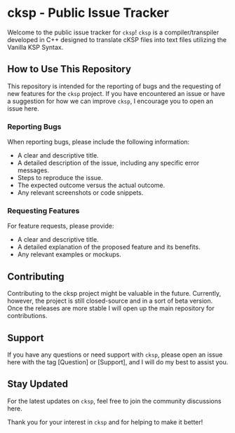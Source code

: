 # cksp - Public Issue Tracker

Welcome to the public issue tracker for `cksp`! `cksp` is a compiler/transpiler developed in C++ designed to translate cKSP files into text files utilizing the Vanilla KSP Syntax.

## How to Use This Repository
This repository is intended for the reporting of bugs and the requesting of new features for the `cksp` project. If you have encountered an issue or have a suggestion for how we can improve `cksp`, I encourage you to open an issue here.

### Reporting Bugs
When reporting bugs, please include the following information:
- A clear and descriptive title.
- A detailed description of the issue, including any specific error messages.
- Steps to reproduce the issue.
- The expected outcome versus the actual outcome.
- Any relevant screenshots or code snippets.

### Requesting Features
For feature requests, please provide:
- A clear and descriptive title.
- A detailed explanation of the proposed feature and its benefits.
- Any relevant examples or mockups.

## Contributing
Contributing to the cksp project might be valuable in the future. Currently, however, the project is still closed-source and in a sort of beta version. Once the releases are more stable I will open up the main repository for contributions.

## Support
If you have any questions or need support with `cksp`, please open an issue here with the tag [Question] or [Support], and I will do my best to assist you.

## Stay Updated
For the latest updates on `cksp`, feel free to join the community discussions here.

Thank you for your interest in `cksp` and for helping to make it better!
